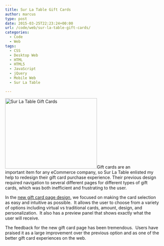```yaml
---
title: Sur La Table Gift Cards
author: marcus
type: post
date: 2015-03-25T22:23:24+00:00
url: /code/web/sur-la-table-gift-cards/
categories:
  - Code
  - Web
tags:
  - CSS
  - Desktop Web
  - HTML
  - HTML5
  - JavaScript
  - jQuery
  - Mobile Web
  - Sur La Table

---
```

<a href="http://www.surlatable.com/category/CAT-11149/" target="_blank"><img class=" size-medium wp-image-929 alignleft" src="http://alexmarc.us/wp-content/uploads/2015/05/giftcard-300x230.png" alt="Sur La Table Gift Cards" width="300" height="230" /></a>Gift cards are an important item for any eCommerce company, so Sur La Table enlisted my help to redesign their gift card purchase experience. Their previous design required navigation to several different pages for different types of gift cards, which was both inefficient and frustrating to the user.

In the <a href="http://www.surlatable.com/category/CAT-11149/" target="_blank">new gift card page design</a>, we focused on making the card selection as easy and intuitive as possible.  It allows the user to choose from a variety of options including virtual vs traditional cards, amount, design, and personalization.  It also has a preview panel that shows exactly what the user will receive.

The feedback for the new gift card page has been tremendous.  Users have praised it as a large improvement over the previous option and as one of the better gift card experiences on the web.